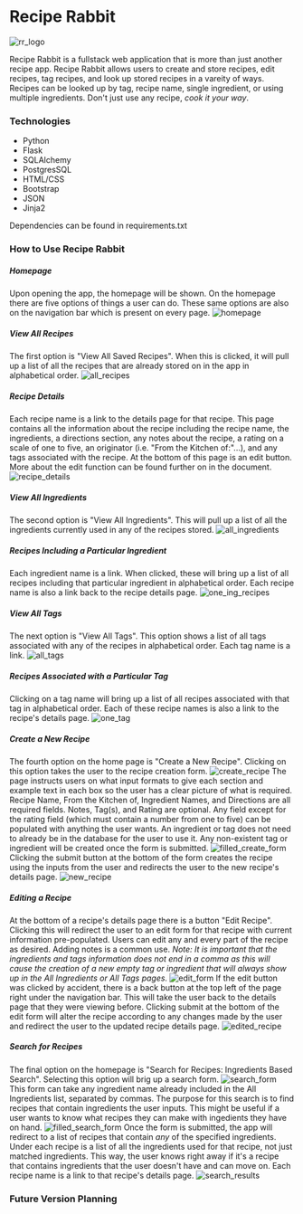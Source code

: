 # Recipe Rabbit

![rr_logo](/static/recipe_rabbit_logo.png)

Recipe Rabbit is a fullstack web application that is more than just another recipe app. Recipe Rabbit allows users to create and store recipes, edit recipes, tag recipes, and look up stored recipes in a vareity of ways. Recipes can be looked up by tag, recipe name, single ingredient, or using multiple ingredients. Don't just use any recipe, *cook it your way*.

### Technologies

- Python
- Flask
- SQLAlchemy
- PostgresSQL
- HTML/CSS
- Bootstrap
- JSON
- Jinja2

Dependencies can be found in requirements.txt

### How to Use Recipe Rabbit

##### Homepage
Upon opening the app, the homepage will be shown. On the homepage there are five options of things a user can do. These same options are also on the navigation bar which is present on every page.
![homepage](/static/rr_homepage.png)

##### View All Recipes
The first option is "View All Saved Recipes". When this is clicked, it will pull up a list of all the recipes that are already stored on in the app in alphabetical order. 
![all_recipes](/static/rr_all_recipes.png)

##### Recipe Details
Each recipe name is a link to the details page for that recipe. This page contains all the information about the recipe including the recipe name, the ingredients, a directions section, any notes about the recipe, a rating on a scale of one to five, an originator (i.e. "From the Kitchen of:"...), and any tags associated with the recipe.
At the bottom of this page is an edit button. More about the edit function can be found further on in the document.
![recipe_details](/static/rr_recipe_details.png)

##### View All Ingredients
The second option is "View All Ingredients". This will pull up a list of all the ingredients currently used in any of the recipes stored.
![all_ingredients](/static/rr_all_ingredients.png)

##### Recipes Including a Particular Ingredient
Each ingredient name is a link. When clicked, these will bring up a list of all recipes including that particular ingredient in alphabetical order. Each recipe name is also a link back to the recipe details page.
![one_ing_recipes](/static/rr_one_ing.png)

##### View All Tags
The next option is "View All Tags". This option shows a list of all tags associated with any of the recipes in alphabetical order. Each tag name is a link.
![all_tags](/static/rr_all_tags.png)

##### Recipes Associated with a Particular Tag
Clicking on a tag name will bring up a list of all recipes associated with that tag in alphabetical order. Each of these recipe names is also a link to the recipe's details page.
![one_tag](/static/rr_with_tag.png)

##### Create a New Recipe
The fourth option on the home page is "Create a New Recipe". Clicking on this option takes the user to the recipe creation form.
![create_recipe](/static/rr_create_recipe.png)
The page instructs users on what input formats to give each section and example text in each box so the user has a clear picture of what is required. Recipe Name, From the Kitchen of, Ingredient Names, and Directions are all required fields. Notes, Tag(s), and Rating are optional. Any field except for the rating field (which must contain a number from one to five) can be populated with anything the user wants. An ingredient or tag does not need to already be in the database for the user to use it. Any non-existent tag or ingredient will be created once the form is submitted.
![filled_create_form](/static/rr_create_filled.png)
Clicking the submit button at the bottom of the form creates the recipe using the inputs from the user and redirects the user to the new recipe's details page.
![new_recipe](/static/salmon_recipe.png)

##### Editing a Recipe
At the bottom of a recipe's details page there is a button "Edit Recipe". Clicking this will redirect the user to an edit form for that recipe with current information pre-populated. Users can edit any and every part of the recipe as desired. Adding notes is a common use.
*Note: It is important that the ingredients and tags information does not end in a comma as this will cause the creation of a new empty tag or ingredient that will always show up in the All Ingredients or All Tags pages.*
![edit_form](/static/rr_edit.png)
If the edit button was clicked by accident, there is a back button at the top left of the page right under the navigation bar. This will take the user back to the details page that they were viewing before.
Clicking submit at the bottom of the edit form will alter the recipe according to any changes made by the user and redirect the user to the updated recipe details page.
![edited_recipe](/static/salmon_edited.png)

##### Search for Recipes
The final option on the homepage is "Search for Recipes: Ingredients Based Search". Selecting this option will brig up a search form. 
![search_form](/static/rr_search.png) 
This form can take any ingredient name already included in the All Ingredients list, separated by commas. The purpose for this search is to find recipes that contain ingredients the user inputs. This might be useful if a user wants to know what recipes they can make with ingedients they have on hand.
![filled_search_form](/static/search_filled.png) 
Once the form is submitted, the app will redirect to a list of recipes that contain *any* of the specified ingredients. Under each recipe is a list of all the ingredients used for that recipe, not just matched ingredients. This way, the user knows right away if it's a recipe that contains ingredients that the user doesn't have and can move on. Each recipe name is a link to that recipe's details page.
![search_results](/static/rr_search_results.png) 

### Future Version Planning






